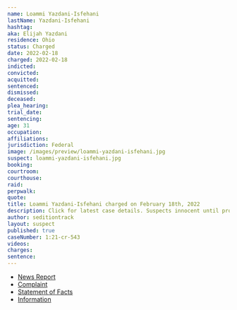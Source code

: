 ```yaml
---
name: Loammi Yazdani-Isfehani
lastName: Yazdani-Isfehani
hashtag:
aka: Elijah Yazdani
residence: Ohio
status: Charged
date: 2022-02-18
charged: 2022-02-18
indicted:
convicted:
acquitted:
sentenced:
dismissed:
deceased:
plea_hearing:
trial_date:
sentencing:
age: 31
occupation:
affiliations:
jurisdiction: Federal
image: /images/preview/loammi-yazdani-isfehani.jpg
suspect: loammi-yazdani-isfehani.jpg
booking:
courtroom:
courthouse:
raid:
perpwalk:
quote:
title: Loammi Yazdani-Isfehani charged on February 18th, 2022
description: Click for latest case details. Suspects innocent until proven guilty.
author: seditiontrack
layout: suspect
published: true
caseNumber: 1:21-cr-543
videos:
charges:
sentence:
---
```

- [News Report](https://sports.yahoo.com/two-athens-county-sisters-join-205327176.html)
- [Complaint](https://www.justice.gov/usao-dc/case-multi-defendant/file/1477206/download)
- [Statement of Facts](https://www.justice.gov/usao-dc/case-multi-defendant/file/1477211/download)
- [Information](https://www.justice.gov/usao-dc/case-multi-defendant/file/1460181/download)
